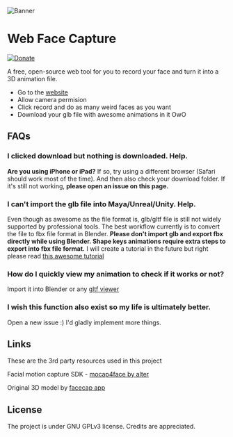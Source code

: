 ![Banner](https://jameslee.ninja/web-face-capture/icon.png)
# Web Face Capture
[![Donate](https://img.shields.io/badge/Donate-PayPal-green.svg)](https://www.paypal.com/donate/?business=HS5SG7G97J7AY&no_recurring=0&item_name=Thank+you+for+your+support+OwO.+May+the+3D+god+bless+you+infinite+inspirations%21&currency_code=USD)

A free, open-source web tool for you to record your face and turn it into a 3D animation file.

- Go to the [website](https://jameslee.ninja/web-face-capture/)
- Allow camera permision
- Click record and do as many weird faces as you want
- Download your glb file with awesome animations in it OwO

## FAQs
### I clicked download but nothing is downloaded. Help.
**Are you using iPhone or iPad?** If so, try using a different browser (Safari should work most of the time). And then also check your download folder. If it's still not working, **please open an issue on this page.** 

### I can't import the glb file into Maya/Unreal/Unity. Help.
Even though as awesome as the file format is, glb/gltf file is still not widely supported by professional tools. The best workflow currently is to convert the file to fbx file format in Blender. **Please don't import glb and export fbx directly while using Blender. Shape keys animations require extra steps to export into fbx file format.** I will create a tutorial in the future but right please read [this awesome tutorial](https://continuebreak.com/articles/how-blender-shape-key-ue4-morph-target-animations/)

### How do I quickly view my animation to check if it works or not?
Import it into Blender or any [gltf viewer](https://gltf-viewer.donmccurdy.com/)

### I wish this function also exist so my life is ultimately better.
Open a new issue :) I'd gladly implement more things.
## Links
These are the 3rd party resources used in this project

Facial motion capture SDK - [mocap4face by alter](https://github.com/facemoji/mocap4face)

Original 3D model by [facecap app](https://www.bannaflak.com/face-cap/documentation.html#1.5)

## License
The project is under GNU GPLv3 license. Credits are appreciated.

